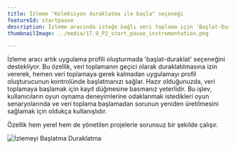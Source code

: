 ```yaml
---
title: İzleme "Koleksiyon duraklatma ile başla" seçeneği
featureId: startpause
description: İzleme aracında isteğe bağlı veri toplama için 'Başlat-Duraklat' seçeneğine giriş.
thumbnailImage: ../media/17.9_P2_start_pause_instrumentation.png

---
```



İzleme aracı artık uygulama profili oluşturmada 'başlat-duraklat' seçeneğini destekliyor. Bu özellik, veri toplamanın geçici olarak duraklatılmasına izin vererek, hemen veri toplamaya gerek kalmadan uygulamayı profil oluşturucunun kontrolünde başlatmanızı sağlar.
Hazır olduğunuzda, veri toplamaya başlamak için kayıt düğmesine basmanız yeterlidir. Bu işlev, kullanıcıların oyun oynama deneyimlerine odaklanmak istedikleri oyun senaryolarında ve veri toplama başlamadan sorunun yeniden üretilmesini sağlamak için oldukça kullanışlıdır. 

Özellik hem yerel hem de yönetilen projelerle sorunsuz bir şekilde çalışır.

![İzlemeyi Başlatma Duraklatma](../media/17.9_P2_start_pause_instrumentation.png "İzlemeyi Başlatma Duraklatma")
